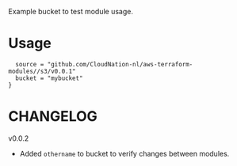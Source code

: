 Example bucket to test module usage. 

# Usage

```module "s3" {
  source = "github.com/CloudNation-nl/aws-terraform-modules//s3/v0.0.1"
  bucket = "mybucket"
}
```

# CHANGELOG

v0.0.2
- Added `othername` to bucket to verify changes between modules.